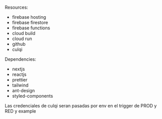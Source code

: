 Resources:

- firebase hosting
- firebase firestore
- firebase functions
- cloud build
- cloud run
- github
- culqi

Dependencies:

- nextjs
- reactjs
- prettier
- tailwind
- ant-design
- styled-components

Las credenciales de culqi seran pasadas por env en el trigger de PROD y RED y example
